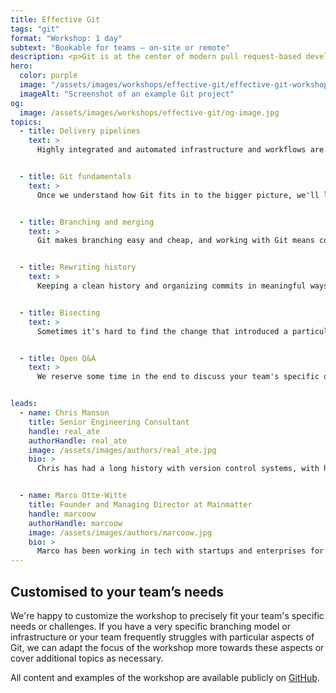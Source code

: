 ```yaml
---
title: Effective Git
tags: "git"
format: "Workshop: 1 day"
subtext: "Bookable for teams – on-site or remote"
description: <p>Git is at the center of modern pull request-based development workflows. Mastering it makes teams more productive and developers' jobs more enjoyable.</p><br><p>The goal of the workshop is to provide just enough detail for practical daily use without getting too academic or deep in the weeds. We focus on real challenges developers face when working with Git, arming them with an understanding of the foundational concepts along with practical guidance for overcoming those challenges.</p>
hero:
  color: purple
  image: "/assets/images/workshops/effective-git/effective-git-workshop-hero.jpg"
  imageAlt: "Screenshot of an example Git project"
og:
  image: /assets/images/workshops/effective-git/og-image.jpg
topics:
  - title: Delivery pipelines
    text: >
      Highly integrated and automated infrastructure and workflows are the foundation that successful engineering teams excel on and Git is what drives them at their core. We look at branching models, Pull Request based workflows, and reviewing.


  - title: Git fundamentals
    text: >
      Once we understand how Git fits in to the bigger picture, we'll look into how it works at its core and the building blocks it consists of. We cover what blobs, trees and snapshots are to better understand how they represent a repo's history over time.


  - title: Branching and merging
    text: >
      Git makes branching easy and cheap, and working with Git means constantly switching between branches and merging them back together. We look at common branching and merging scenarios to understand what fast-forward merges and 3-way merges are.


  - title: Rewriting history
    text: >
      Keeping a clean history and organizing commits in meaningful ways is essential for efficient collaboration on code bases. We cover (interactive) rebasing and rewriting history including squashing, editing and dropping commits.


  - title: Bisecting
    text: >
      Sometimes it's hard to find the change that introduced a particular defect. Git Bisect can be of great help in identifying the respective commit. We look at how bisecting works and how it can be used to save a lot of time in common scenarios.


  - title: Open Q&A
    text: >
      We reserve some time in the end to discuss your team's specific questions relating to Git or infrastructure, tooling and automation around it.


leads:
  - name: Chris Manson
    title: Senior Engineering Consultant
    handle: real_ate
    authorHandle: real_ate
    image: /assets/images/authors/real_ate.jpg
    bio: >
      Chris has had a long history with version control systems, with his very first Open Source experience being involved in the transition of the massive KDE codebase from CVS to Git. These days Chris is deeply involved in the JAM Stack movement, giving him a new outlet for his love for Git.


  - name: Marco Otte-Witte
    title: Founder and Managing Director at Mainmatter
    handle: marcoow
    authorHandle: marcoow
    image: /assets/images/authors/marcoow.jpg
    bio: >
      Marco has been working in tech with startups and enterprises for 2 decades. He's helped companies bring relevant products to market in various industries – among them Blackberry, Generali and Experteer.
---
```


<!--break-->

## Customised to your team’s needs

We're happy to customize the workshop to precisely fit your team's specific needs or challenges. If you have a very specific branching model or infrastructure or your team frequently struggles with particular aspects of Git, we can adapt the focus of the workshop more towards these aspects or cover additional topics as necessary.

All content and examples of the workshop are available publicly on [GitHub](https://github.com/mainmatter/git-workshop).
